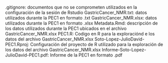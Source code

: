 .gitignore: documentos que no se comprometen utilizados en la configuración de la sesión de Rstudio
GastricCancer_NMR.txt: datos utilizados durante la PEC1 en formato .txt
GastricCancer_NMR.xlsx: datos utilizados durante la PEC1 en formato .xlsx
Metadata.Rmd: descripción de los datos utilizados durante la PEC1 ubicados en el archivo GastricCancer_NMR.xlsx
PEC1.R: Codigo en R para la exploraciónd e los datos del archivo GastricCancer_NMR.xlsx
Soto-Lopez-JulioDavid-PEC1.Rproj: Configuración del proyecto de R utilizado para la exploración de los datos del archivo GastricCancer_NMR.xlsx
Informe-Soto-Lopez-JulioDavid-PEC1.pdf: Informe de la PEC1 en formato .pdf
